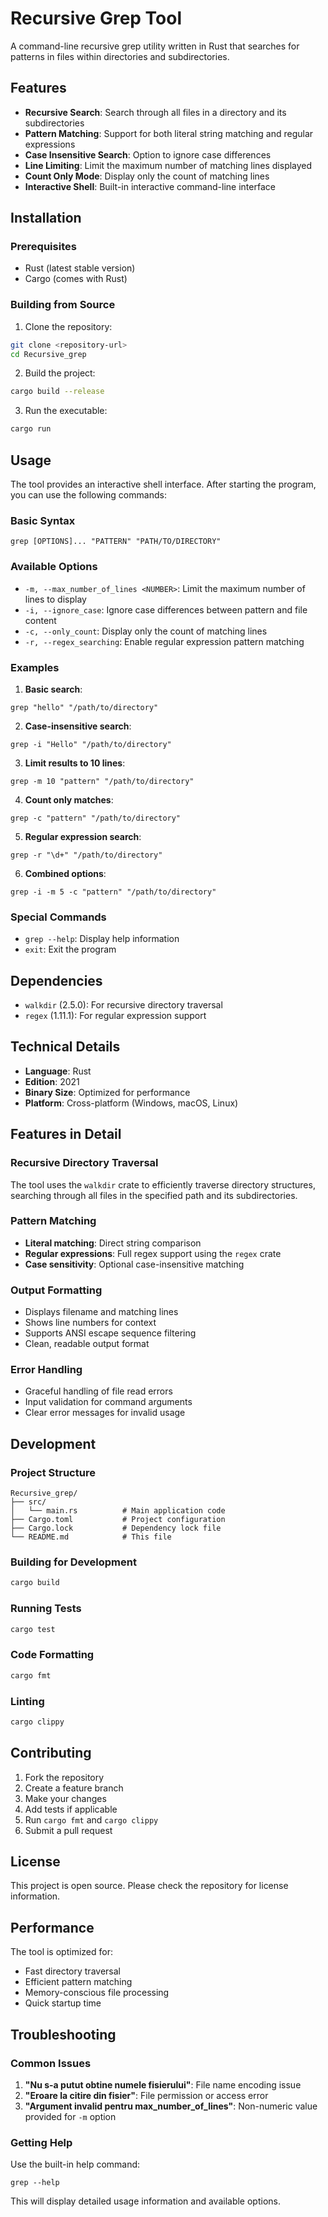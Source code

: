 # Recursive Grep Tool

A command-line recursive grep utility written in Rust that searches for patterns in files within directories and subdirectories.

## Features

- **Recursive Search**: Search through all files in a directory and its subdirectories
- **Pattern Matching**: Support for both literal string matching and regular expressions
- **Case Insensitive Search**: Option to ignore case differences
- **Line Limiting**: Limit the maximum number of matching lines displayed
- **Count Only Mode**: Display only the count of matching lines
- **Interactive Shell**: Built-in interactive command-line interface

## Installation

### Prerequisites

- Rust (latest stable version)
- Cargo (comes with Rust)

### Building from Source

1. Clone the repository:
```bash
git clone <repository-url>
cd Recursive_grep
```

2. Build the project:
```bash
cargo build --release
```

3. Run the executable:
```bash
cargo run
```

## Usage

The tool provides an interactive shell interface. After starting the program, you can use the following commands:

### Basic Syntax
```
grep [OPTIONS]... "PATTERN" "PATH/TO/DIRECTORY"
```

### Available Options

- `-m, --max_number_of_lines <NUMBER>`: Limit the maximum number of lines to display
- `-i, --ignore_case`: Ignore case differences between pattern and file content
- `-c, --only_count`: Display only the count of matching lines
- `-r, --regex_searching`: Enable regular expression pattern matching

### Examples

1. **Basic search**:
```
grep "hello" "/path/to/directory"
```

2. **Case-insensitive search**:
```
grep -i "Hello" "/path/to/directory"
```

3. **Limit results to 10 lines**:
```
grep -m 10 "pattern" "/path/to/directory"
```

4. **Count only matches**:
```
grep -c "pattern" "/path/to/directory"
```

5. **Regular expression search**:
```
grep -r "\d+" "/path/to/directory"
```

6. **Combined options**:
```
grep -i -m 5 -c "pattern" "/path/to/directory"
```

### Special Commands

- `grep --help`: Display help information
- `exit`: Exit the program

## Dependencies

- `walkdir` (2.5.0): For recursive directory traversal
- `regex` (1.11.1): For regular expression support

## Technical Details

- **Language**: Rust
- **Edition**: 2021
- **Binary Size**: Optimized for performance
- **Platform**: Cross-platform (Windows, macOS, Linux)

## Features in Detail

### Recursive Directory Traversal
The tool uses the `walkdir` crate to efficiently traverse directory structures, searching through all files in the specified path and its subdirectories.

### Pattern Matching
- **Literal matching**: Direct string comparison
- **Regular expressions**: Full regex support using the `regex` crate
- **Case sensitivity**: Optional case-insensitive matching

### Output Formatting
- Displays filename and matching lines
- Shows line numbers for context
- Supports ANSI escape sequence filtering
- Clean, readable output format

### Error Handling
- Graceful handling of file read errors
- Input validation for command arguments
- Clear error messages for invalid usage

## Development

### Project Structure
```
Recursive_grep/
├── src/
│   └── main.rs          # Main application code
├── Cargo.toml           # Project configuration
├── Cargo.lock           # Dependency lock file
└── README.md            # This file
```

### Building for Development
```bash
cargo build
```

### Running Tests
```bash
cargo test
```

### Code Formatting
```bash
cargo fmt
```

### Linting
```bash
cargo clippy
```

## Contributing

1. Fork the repository
2. Create a feature branch
3. Make your changes
4. Add tests if applicable
5. Run `cargo fmt` and `cargo clippy`
6. Submit a pull request

## License

This project is open source. Please check the repository for license information.

## Performance

The tool is optimized for:
- Fast directory traversal
- Efficient pattern matching
- Memory-conscious file processing
- Quick startup time

## Troubleshooting

### Common Issues

1. **"Nu s-a putut obtine numele fisierului"**: File name encoding issue
2. **"Eroare la citire din fisier"**: File permission or access error
3. **"Argument invalid pentru max_number_of_lines"**: Non-numeric value provided for `-m` option

### Getting Help

Use the built-in help command:
```
grep --help
```

This will display detailed usage information and available options.
